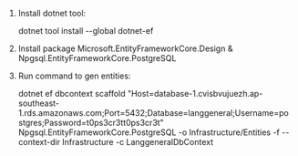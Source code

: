 1. Install dotnet tool:

    dotnet tool install --global dotnet-ef
2. Install package Microsoft.EntityFrameworkCore.Design & Npgsql.EntityFrameworkCore.PostgreSQL

3. Run command to gen entities:

    dotnet ef dbcontext scaffold "Host=database-1.cvisbvujuezh.ap-southeast-1.rds.amazonaws.com;Port=5432;Database=langgeneral;Username=postgres;Password=t0ps3cr3tt0ps3cr3t" Npgsql.EntityFrameworkCore.PostgreSQL -o Infrastructure/Entities -f --context-dir Infrastructure -c LanggeneralDbContext

